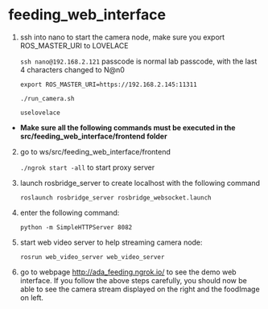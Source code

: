 # feeding_web_interface

1. ssh into nano to start the camera node, make sure you export ROS_MASTER_URI to LOVELACE

    ```ssh nano@192.168.2.121``` passcode is normal lab passcode, with the last 4 characters changed to N@n0
    
    ```export ROS_MASTER_URI=https://192.168.2.145:11311```
    
    ```./run_camera.sh```
    
    ```uselovelace```

* **Make sure all the following commands must be executed in the src/feeding_web_interface/frontend folder**

2. go to ws/src/feeding_web_interface/frontend

    ```./ngrok start -all``` to start proxy server
3. launch rosbridge_server to create localhost with the following command

    ```roslaunch rosbridge_server rosbridge_websocket.launch```
    
4. enter the following command:

    ```python -m SimpleHTTPServer 8082```
    
5. start web video server to help streaming camera node:

    ```rosrun web_video_server web_video_server```
    
6. go to webpage http://ada_feeding.ngrok.io/ to see the demo web interface. If you follow the above steps carefully, you should now be able to see the camera stream displayed on the right and the foodImage on left.
